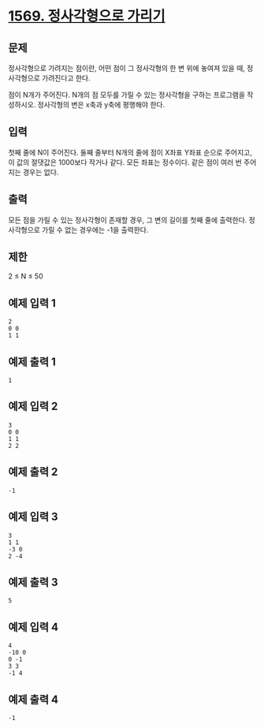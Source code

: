 # [1569. 정사각형으로 가리기](https://www.acmicpc.net/problem/1569)

## 문제
정사각형으로 가려지는 점이란, 어떤 점이 그 정사각형의 한 변 위에 놓여져 있을 때, 정사각형으로 가려진다고 한다.

점이 N개가 주어진다. N개의 점 모두를 가릴 수 있는 정사각형을 구하는 프로그램을 작성하시오. 정사각형의 변은 x축과 y축에 평행해야 한다.

## 입력
첫째 줄에 N이 주어진다. 둘째 줄부터 N개의 줄에 점이 X좌표 Y좌표 순으로 주어지고, 이 값의 절댓값은 1000보다 작거나 같다. 모든 좌표는 정수이다. 같은 점이 여러 번 주어지는 경우는 없다.

## 출력
모든 점을 가릴 수 있는 정사각형이 존재할 경우, 그 변의 길이를 첫째 줄에 출력한다. 정사각형으로 가릴 수 없는 경우에는 -1을 출력한다.

## 제한
2 ≤ N ≤ 50

## 예제 입력 1 
```
2
0 0
1 1
```
## 예제 출력 1 
```
1
```
## 예제 입력 2 
```
3
0 0
1 1
2 2
```
## 예제 출력 2 
```
-1
```
## 예제 입력 3 
```
3
1 1
-3 0
2 -4
```
## 예제 출력 3 
```
5
```
## 예제 입력 4 
```
4
-10 0
0 -1
3 3
-1 4
```
## 예제 출력 4 
```
-1
```